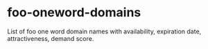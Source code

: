 # foo-oneword-domains
List of foo one word domain names with availability, expiration date, attractiveness, demand score.

